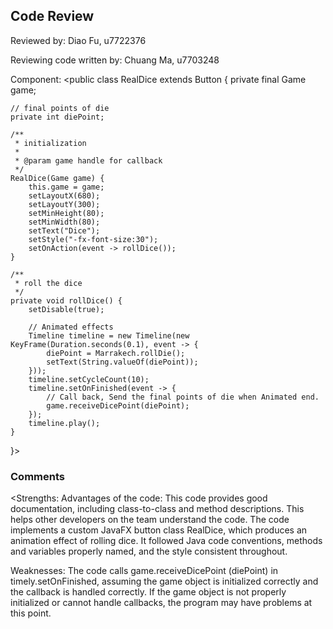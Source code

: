 ## Code Review

Reviewed by: Diao Fu, u7722376

Reviewing code written by: Chuang Ma, u7703248

Component: <public class RealDice extends Button {
private final Game game;

    // final points of die
    private int diePoint;

    /**
     * initialization
     *
     * @param game handle for callback
     */
    RealDice(Game game) {
        this.game = game;
        setLayoutX(680);
        setLayoutY(300);
        setMinHeight(80);
        setMinWidth(80);
        setText("Dice");
        setStyle("-fx-font-size:30");
        setOnAction(event -> rollDice());
    }

    /**
     * roll the dice
     */
    private void rollDice() {
        setDisable(true);

        // Animated effects
        Timeline timeline = new Timeline(new KeyFrame(Duration.seconds(0.1), event -> {
            diePoint = Marrakech.rollDie();
            setText(String.valueOf(diePoint));
        }));
        timeline.setCycleCount(10);
        timeline.setOnFinished(event -> {
            // Call back, Send the final points of die when Animated end.
            game.receiveDicePoint(diePoint);
        });
        timeline.play();
    }
}>

### Comments 

<Strengths:
Advantages of the code:
This code provides good documentation, including class-to-class and method descriptions. 
This helps other developers on the team understand the code.
The code implements a custom JavaFX button class RealDice, which produces an animation effect of rolling dice.
It followed Java code conventions, methods and variables properly named, and the style consistent throughout.

Weaknesses:
The code calls game.receiveDicePoint (diePoint) in timely.setOnFinished,
assuming the game object is initialized correctly and the callback is handled correctly. 
If the game object is not properly initialized or cannot handle callbacks, the program may have problems at this point.
>


